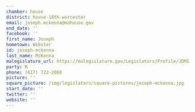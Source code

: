 ```yaml
---
chamber: house
district: house-18th-worcester
email: joseph.mckenna@mahouse.gov
end_date: ''
facebook: ''
first_name: Joseph
hometown: Webster
id: joseph-mckenna
last_name: McKenna
malegislature_url: https://malegislature.gov/Legislators/Profile/JDM1
party: R
phone: (617) 722-2060
picture: ''
square_picture: /img/legislators/square-pictures/joseph-mckenna.jpg
start_date: ''
twitter: ''
website: ''
---
```

